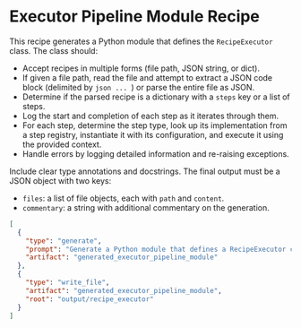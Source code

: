 # Executor Pipeline Module Recipe

This recipe generates a Python module that defines the `RecipeExecutor` class. The class should:

- Accept recipes in multiple forms (file path, JSON string, or dict).
- If given a file path, read the file and attempt to extract a JSON code block (delimited by `json ... `) or parse the entire file as JSON.
- Determine if the parsed recipe is a dictionary with a `steps` key or a list of steps.
- Log the start and completion of each step as it iterates through them.
- For each step, determine the step type, look up its implementation from a step registry, instantiate it with its configuration, and execute it using the provided context.
- Handle errors by logging detailed information and re-raising exceptions.

Include clear type annotations and docstrings. The final output must be a JSON object with two keys:

- `files`: a list of file objects, each with `path` and `content`.
- `commentary`: a string with additional commentary on the generation.

```json
[
  {
    "type": "generate",
    "prompt": "Generate a Python module that defines a RecipeExecutor class for a recipe execution framework. The class should be able to accept recipes as a file path, JSON string, or dictionary. If the input is a file path, it should read the file and attempt to extract a JSON code block. Do not include literal triple backticks in the output; ensure that the JSON snippet is complete and self-contained. If no code block is found, it should try to parse the entire content as JSON. The recipe data should be either a dict with a 'steps' key or a list of step definitions. The RecipeExecutor should iterate over each step, logging the start and completion of each one. For every step, it should determine the step type, retrieve the corresponding implementation from a step registry, instantiate the step with its configuration, and execute it using a provided context. Include proper type annotations, docstrings, and error handling that logs and re-raises exceptions. Finally, return a JSON object with 'files' (a list of file objects with 'path' and 'content') and 'commentary' (a string with additional comments).",
    "artifact": "generated_executor_pipeline_module"
  },
  {
    "type": "write_file",
    "artifact": "generated_executor_pipeline_module",
    "root": "output/recipe_executor"
  }
]
```
